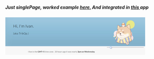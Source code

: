 <h5>Just singlePage, worked example <a href="https://tribqq.github.io/AboutMe/">here.</a> And integrated in <a href="https://github.com/TribQq/web" >this </a>app</h5>

<img src="https://raw.githubusercontent.com/TribQq/web/master/description/altAboutMe.jpg">